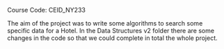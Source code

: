 Course Code: CEID_NY233

The aim of the project was to write some algorithms to search some specific data for a Hotel.
In the Data Structures v2 folder there are some changes in the code so that we could complete in total the whole project.
